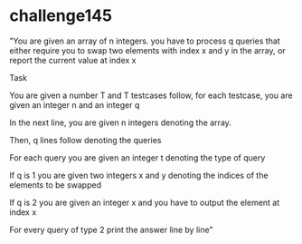 # challenge145

"You are given an array of n integers. you have to process q queries that either require you to swap two elements with index x and y in the array, or report the current value at index x


Task


You are given a number T and T testcases follow, for each testcase, you are given an integer n and an integer q


In the next line, you are given n integers denoting the array.


Then, q lines follow denoting the queries


For each query you are given an integer t denoting the type of query


If q is 1 you are given two integers x and y denoting the indices of the elements to be swapped


If q is 2 you are given an integer x and you have to output the element at index x


For every query of type 2 print the answer line by line"
